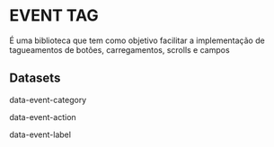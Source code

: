 # EVENT TAG

É uma biblioteca que tem como objetivo facilitar a implementação de tagueamentos de botões, carregamentos, scrolls e campos

## Datasets

data-event-category

data-event-action

data-event-label


